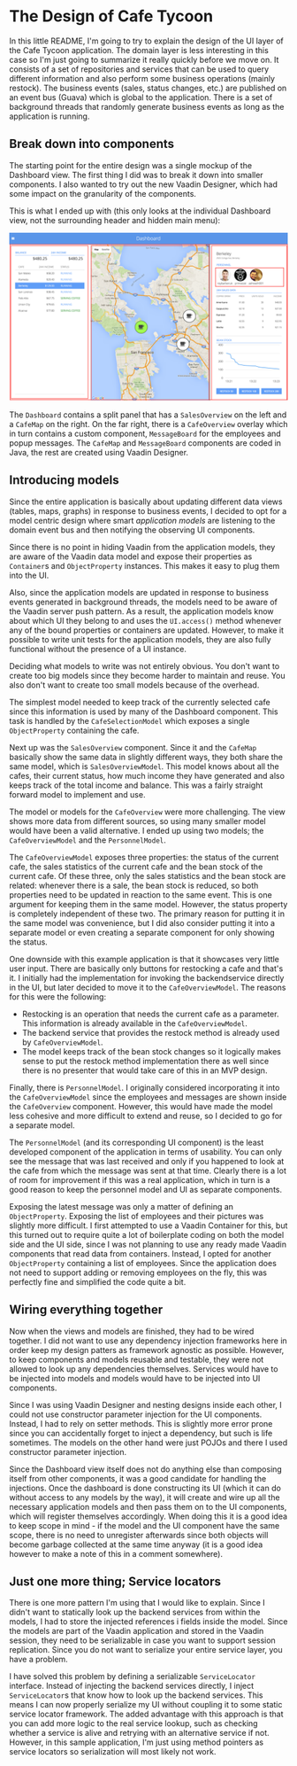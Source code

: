 # The Design of Cafe Tycoon

In this little README, I'm going to try to explain the design of the UI layer of the Cafe Tycoon application. The domain layer is less
interesting in this case so I'm just going to summarize it really quickly before we move on. It consists of a set of repositories and services that can be used to query different information and also perform some business operations (mainly restock). The business events (sales, status changes, etc.) are published on an event bus (Guava) which is global to the application. There is a set of background threads that randomly generate business events as long as the application is running.

## Break down into components

The starting point for the entire design was a single mockup of the Dashboard view. The first thing I did was to break it down into
smaller components. I also wanted to try out the new Vaadin Designer, which had some impact on the granularity of the components.

This is what I ended up with (this only looks at the individual Dashboard view, not the surrounding header and hidden main menu): 

![](breakdown.png)

The `Dashboard` contains a split panel that has a `SalesOverview` on the left and a `CafeMap` on the right. On the far right, there is
a `CafeOverview` overlay which in turn contains a custom component, `MessageBoard` for the employees and popup messages. The `CafeMap` and `MessageBoard` components are coded in Java, the rest are created using Vaadin Designer.

## Introducing models

Since the entire application is basically about updating different data views (tables, maps, graphs) in response to business events,
I decided to opt for a model centric design where smart *application models* are listening to the domain event bus and then notifying
the observing UI components.

Since there is no point in hiding Vaadin from the application models, they are aware of the Vaadin data model and expose their properties
as `Container`s and `ObjectProperty` instances. This makes it easy to plug them into the UI.

Also, since the application models are updated in response to business events generated in background threads, the models need to be aware
of the Vaadin server push pattern. As a result, the application models know about which UI they belong to and uses the `UI.access()` method whenever any of the bound properties or containers are updated. However, to make it possible to write unit tests for the application models, they are also fully functional without the presence of a UI instance.

Deciding what models to write was not entirely obvious. You don't want to create too big models since they become harder to maintain and reuse. You also don't want to create too small models because of the overhead. 

The simplest model needed to keep track of the currently selected cafe since this information is used by many of the Dashboard component.
This task is handled by the `CafeSelectionModel` which exposes a single `ObjectProperty` containing the cafe.

Next up was the `SalesOverview` component. Since it and the `CafeMap` basically show the same data in slightly different ways, they both
share the same model, which is `SalesOverviewModel`. This model knows about all the cafes, their current status, how much income they have generated and also keeps track of the total income and balance. This was a fairly straight forward model to implement and use.

The model or models for the `CafeOverview` were more challenging. The view shows more data from different sources, so using many smaller model would have been a valid alternative. I ended up using two models; the `CafeOverviewModel` and the `PersonnelModel`.

The `CafeOverviewModel` exposes three properties: the status of the current cafe, the sales statistics of the current cafe and the bean stock of the current cafe. Of these three, only the sales statistics and the bean stock are related: whenever there is a sale, the bean stock is reduced,
so both properties need to be updated in reaction to the same event. This is one argument for keeping them in the same model. However, the status property is completely independent of these two. The primary reason for putting it in the same model was convenience, but I did also consider putting it into a separate model or even creating a separate component for only showing the status.

One downside with this example application is that it showcases very little user input. There are basically only buttons for restocking a cafe and that's it. I initially had the implementation for invoking the backendservice directly in the UI, but later decided to move it to the `CafeOverviewModel`. The reasons for this were the following:

* Restocking is an operation that needs the current cafe as a parameter. This information is already available in the `CafeOverviewModel`.
* The backend service that provides the restock method is already used by `CafeOverviewModel`.
* The model keeps track of the bean stock changes so it logically makes sense to put the restock method implementation there as well since there is no presenter that would take care of this in an MVP design.

Finally, there is `PersonnelModel`. I originally considered incorporating it into the `CafeOverviewModel` since the employees and messages are shown inside the `CafeOverview` component. However, this would have made the model less cohesive and more difficult to extend and reuse, so I decided to go for a separate model.

The `PersonnelModel` (and its corresponding UI component) is the least developed component of the application in terms of usability. You can only see the message that was last received and only if you happened to look at the cafe from which the message was sent at that time. Clearly there is a lot of room for improvement if this was a real application, which in turn is a good reason to keep the personnel model and UI as separate components.

Exposing the latest message was only a matter of defining an `ObjectProperty`. Exposing the list of employees and their pictures was slightly more difficult. I first attempted to use a Vaadin Container for this, but this turned out to require quite a lot of boilerplate coding on both the model side and the UI side, since I was not planning to use any ready made Vaadin components that read data from containers. Instead, I opted for another `ObjectProperty` containing a list of employees. Since the application does not need to support adding or removing employees on the fly, this was perfectly fine and simplified the code quite a bit.

## Wiring everything together

Now when the views and models are finished, they had to be wired together. I did not want to use any dependency injection frameworks here in order keep my design patters as framework agnostic as possible. However, to keep components and models reusable and testable, they were not allowed to look up any dependencies themselves. Services would have to be injected into models and models would have to be injected into UI components.

Since I was using Vaadin Designer and nesting designs inside each other, I could not use constructor parameter injection for the UI components. Instead, I had to rely on setter methods. This is slightly more error prone since you can accidentally forget to inject a dependency, but such is life sometimes. The models on the other hand were just POJOs and there I used constructor parameter injection.

Since the Dashboard view itself does not do anything else than composing itself from other components, it was a good candidate for handling the injections. Once the dashboard is done constructing its UI (which it can do without access to any models by the way), it will create and wire up all the necessary application models and then pass them on to the UI components, which will register themselves accordingly. When doing this it is a good idea to keep scope in mind - if the model and the UI component have the same scope, there is no need to unregister afterwards since both objects will become garbage collected at the same time anyway (it is a good idea however to make a note of this in a comment somewhere).

## Just one more thing; Service locators

There is one more pattern I'm using that I would like to explain. Since I didn't want to statically look up the backend services from within the models, I had to store the injected references i fields inside the model. Since the models are part of the Vaadin application and stored in the Vaadin session, they need to be serializable in case you want to support session replication. Since you do not want to serialize your entire service layer, you have a problem.

I have solved this problem by defining a serializable `ServiceLocator` interface. Instead of injecting the backend services directly, I inject
`ServiceLocator`s that know how to look up the backend services. This means I can now properly serialize my UI without coupling it to some static service locator framework. The added advantage with this approach is that you can add more logic to the real service lookup, such as checking whether a service is alive and retrying with an alternative service if not. However, in this sample application, I'm just using method pointers
as service locators so serialization will most likely not work.
 